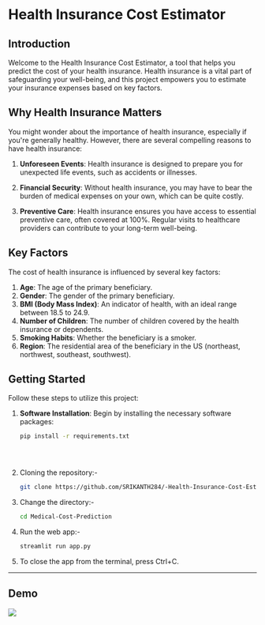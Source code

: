 # Health Insurance Cost Estimator


## Introduction

Welcome to the Health Insurance Cost Estimator, a tool that helps you predict the cost of your health insurance. Health insurance is a vital part of safeguarding your well-being, and this project empowers you to estimate your insurance expenses based on key factors.

## Why Health Insurance Matters

You might wonder about the importance of health insurance, especially if you're generally healthy. However, there are several compelling reasons to have health insurance:

1. **Unforeseen Events**: Health insurance is designed to prepare you for unexpected life events, such as accidents or illnesses.

2. **Financial Security**: Without health insurance, you may have to bear the burden of medical expenses on your own, which can be quite costly.

3. **Preventive Care**: Health insurance ensures you have access to essential preventive care, often covered at 100%. Regular visits to healthcare providers can contribute to your long-term well-being.

## Key Factors

The cost of health insurance is influenced by several key factors:

1. **Age**: The age of the primary beneficiary.
2. **Gender**: The gender of the primary beneficiary.
3. **BMI (Body Mass Index)**: An indicator of health, with an ideal range between 18.5 to 24.9.
4. **Number of Children**: The number of children covered by the health insurance or dependents.
5. **Smoking Habits**: Whether the beneficiary is a smoker.
6. **Region**: The residential area of the beneficiary in the US (northeast, northwest, southeast, southwest).

## Getting Started

Follow these steps to utilize this project:

1. **Software Installation**: Begin by installing the necessary software packages:
   ```bash
   pip install -r requirements.txt


    
2. Cloning the repository:- 
    ```bash
    git clone https://github.com/SRIKANTH284/-Health-Insurance-Cost-Estimation-Prediction-with-Machine-Learning.git
    ```
3. Change the directory:-
    ```bash
    cd Medical-Cost-Prediction
    ```
4. Run the web app:-
    ```bash
    streamlit run app.py
    ```
5. To close the app from the terminal, press Ctrl+C.

----
<h2> Demo </h2>

![](demo.gif)
